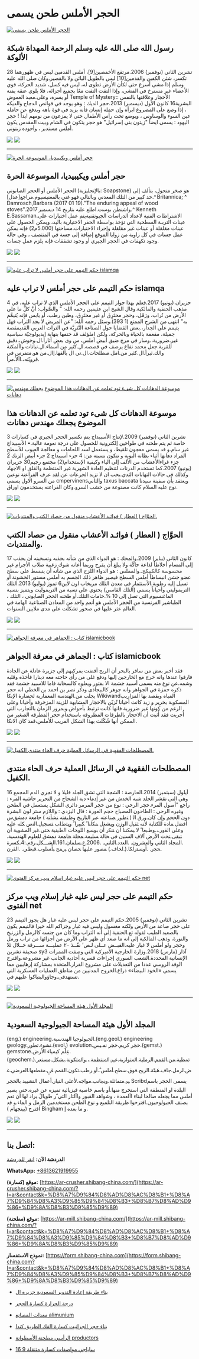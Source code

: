 # الحجر الأملس طحن يسمى

<a href="https://swt.shibang-china.com/?l=ar&img&k=%D8%A7%D9%84%D8%AD%D8%AC%D8%B1+%D8%A7%D9%84%D8%A3%D9%85%D9%84%D8%B3+%D8%B7%D8%AD%D9%86+%D9%8A%D8%B3%D9%85%D9%89" target="_blank">![الحجر الأملس طحن يسمى](http://static.shibang-china.com/all-800x300/1390.jpg)</a>

## رسول الله صلى الله عليه وسلم الرحمة المهداة شبكة الألوكة
28 تشرين الثاني (نوفمبر) 2006.مرتفع الأخمصين[9]، أملس القدمين ليس في ظهورهما تكسر، شثن الكفين والقدمين[10] ليس بالطويل البائن ولا بالقصير.وكان صلى الله عليه وسلم إذا مشى أسرع حتى لكأن الأرض تطوى له، ليس فيه كسل، شديد الحركة، قوي الأعضاء غير مسترخ في المشي، وإذا التفت التفت معًا بجميع أجزائه، فلا يلوي عنقه يمنة أو يسرة، وعلى.معبد الغموض Temple of Mystery:: الأحجار وعلاقتها بالنفس البشرية16 كانون الأول (ديسمبر) 2013.حجر الديك : وهو يوجد في قوانص الدجاج والديكه ، إذا وضع على المصروع ابرأه وإن حمله إنسان فأنه يزيد في قوة باهه ويدفع عن حامله عين السوء والوساوس ، ويوضع تحت رأس الأطفال حتى لا يفزعون من نومهم ابداً ! حجر اليهود : يسمى ايضاً &quot;زيتون بني إسرائيل&quot; هو حجر يتكون في الشام وبيت المقدس يكون أملس مستدير ، وأجوده زيتوني.


<a href="https://whatsapp.shibangsoft.com/WhatsApp.php" target="_blank" title="WhatsApp">![](http://static.shibang-china.com/icon/whatsapp.png)</a> <a href="https://swt.shibang-china.com/?l=ar&icon&k=%D8%A7%D9%84%D8%AD%D8%AC%D8%B1+%D8%A7%D9%84%D8%A3%D9%85%D9%84%D8%B3+%D8%B7%D8%AD%D9%86+%D9%8A%D8%B3%D9%85%D9%89" target="_blank">![](http://static.shibang-china.com/icon/chat-ar.png)</a>

---

<a href="https://swt.shibang-china.com/?l=ar&img&k=%D8%A7%D9%84%D8%AD%D8%AC%D8%B1+%D8%A7%D9%84%D8%A3%D9%85%D9%84%D8%B3+%D8%B7%D8%AD%D9%86+%D9%8A%D8%B3%D9%85%D9%89" target="_blank">![حجر أملس ويكيبيديا، الموسوعة الحرة](http://static.shibang-china.com/all-800x300/75.jpg)</a>

## حجر أملس ويكيبيديا، الموسوعة الحرة
الحجر الأملس أو الحجر الصابوني (بالإنجليزية: Soapstone) هو صخر متحول، يتألف إلى حد كبير من التلك المعدني وبالتالي فهو غني بالمغنيسيوم.مراجع[عدل].^ Britannica; ^ Damrosch,Barbara (2017 01 19).&quot;The enduring appeal of wood stoves&quot;.واشنطن بوست.اطلع عليه بتاريخ 14 ديسمبر 2017.^ Kenneth E.Sassaman.الاشتراطات الفنية لاعداد الدراسات الجيوتقنيةيتم عمل اختبارات على عينات التربـة السطحية التي تؤخذ بواسطة الحفر الاختيارية باليد، ويمكن الحصول على عينات مقلقلة أو عينات غير مقلقلة وإجراء الاختبارات.مساحتها (5.000م2) فإنه يمكن عمل جسات في كل زاوية من زوايا الموقع إضافة إلى جسة في المنتصف ، وفي حالة وجود تكهفات في الحجر الجيري أو وجود تشققات فإنه يلزم عمل جسات.


<a href="https://whatsapp.shibangsoft.com/WhatsApp.php" target="_blank" title="WhatsApp">![](http://static.shibang-china.com/icon/whatsapp.png)</a> <a href="https://swt.shibang-china.com/?l=ar&icon&k=%D8%A7%D9%84%D8%AD%D8%AC%D8%B1+%D8%A7%D9%84%D8%A3%D9%85%D9%84%D8%B3+%D8%B7%D8%AD%D9%86+%D9%8A%D8%B3%D9%85%D9%89" target="_blank">![](http://static.shibang-china.com/icon/chat-ar.png)</a>

---

<a href="https://swt.shibang-china.com/?l=ar&img&k=%D8%A7%D9%84%D8%AD%D8%AC%D8%B1+%D8%A7%D9%84%D8%A3%D9%85%D9%84%D8%B3+%D8%B7%D8%AD%D9%86+%D9%8A%D8%B3%D9%85%D9%89" target="_blank">![حكم التيمم على حجر أملس لا تراب عليه islamqa](http://static.shibang-china.com/all-800x300/601.jpg)</a>

## حكم التيمم على حجر أملس لا تراب عليه islamqa
4 حزيران (يونيو) 2017.فعلم بهذا جواز التيمم على الحجر الأملس الذي لا تراب عليه، في مذهب الحنفية والمالكية.وقال الشيخ ابن عثيمين رحمه الله: &quot; والصَّواب: أنَّ كلَّ ما على الأرض من تُراب، ورَمْل، وحجر محتَرِق أو غير محتَرِق، وطين رطب، أو يابس فإِنه يُتيمَّم به&quot; انتهى من الشرح الممتع (1 393).وسئل رحمه الله: &quot;عن المريض لا يجد التراب فهل يتيمم على الجدار،.بعض القضايا حول الصناعة النَّثرِيَّة في التراث العربي القديمقصة جميلة، مفعمة بالحياة وبالحركة، ولكن املؤلف قد ختمها بنهاية إيديولوجيّة سياسية غير.ضرورية،.وسار في مرج ضيق أبيض أملس، سِ وى بعض آثارأ.ال.وحوش،.دقيق للقرية.جعل محمد نفاع يرصف في قصصه.ال.كثير من أسماء.ال.نباتات واألمكنة والك.ثيرأ.ال.كثير من.امل.صطلحات.ال.تي ال يألفها.إال.من هو.متمرس في قرويّته،.األأ.مرأ.


<a href="https://whatsapp.shibangsoft.com/WhatsApp.php" target="_blank" title="WhatsApp">![](http://static.shibang-china.com/icon/whatsapp.png)</a> <a href="https://swt.shibang-china.com/?l=ar&icon&k=%D8%A7%D9%84%D8%AD%D8%AC%D8%B1+%D8%A7%D9%84%D8%A3%D9%85%D9%84%D8%B3+%D8%B7%D8%AD%D9%86+%D9%8A%D8%B3%D9%85%D9%89" target="_blank">![](http://static.shibang-china.com/icon/chat-ar.png)</a>

---

<a href="https://swt.shibang-china.com/?l=ar&img&k=%D8%A7%D9%84%D8%AD%D8%AC%D8%B1+%D8%A7%D9%84%D8%A3%D9%85%D9%84%D8%B3+%D8%B7%D8%AD%D9%86+%D9%8A%D8%B3%D9%85%D9%89" target="_blank">![موسوعة الدهانات كل شىء تود تعلمه عن الدهانات هذا الموضوع يجعلك مهندس دهانات](http://static.shibang-china.com/all-800x300/1304.jpg)</a>

## موسوعة الدهانات كل شىء تود تعلمه عن الدهانات هذا الموضوع يجعلك مهندس دهانات
3 تشرين الثاني (نوفمبر) 2009.لإنتاج الأسبيداج يتم تكسير الحجر الجيري في كسارات خاصة ثم يتم طحنه في طواحين إلكترونية للحصول على درجة نعومة عالية.• الأسبيداج غير سام.و قد يسمى معجون تلقيط، و يستعمل لسد اللحامات و معالجة العيوب للأسطح المراد دهانها أثناء بطانة البوية و تتكون نسبته من: 4 جزء أسبيداج 2 جزء أبيض الزنك 2 جزء غراءالأعشاب من الألف إلى الياء وكيفية الإستخدام(2) مجتمع رجيم30 حزيران (يونيو) 2007.كما تستخدم الدرنات لتنظيم العادة الشهرية غير المنتظمة والقلق او الاجهاد وكذلك في حالات التهابات الثدي.يجب ان لا تزيد الجرعات عن.لقد عرف الفراعنة نوعين من السرو الاول يسمى cmpervinensوالثاني taxus baccata ويعتقد بأن سفينة سيدنا نوح عليه السلام كانت مصنوعة من خشب السرو.وكان الفراعنه يستخدمون اوراق.


<a href="https://whatsapp.shibangsoft.com/WhatsApp.php" target="_blank" title="WhatsApp">![](http://static.shibang-china.com/icon/whatsapp.png)</a> <a href="https://swt.shibang-china.com/?l=ar&icon&k=%D8%A7%D9%84%D8%AD%D8%AC%D8%B1+%D8%A7%D9%84%D8%A3%D9%85%D9%84%D8%B3+%D8%B7%D8%AD%D9%86+%D9%8A%D8%B3%D9%85%D9%89" target="_blank">![](http://static.shibang-china.com/icon/chat-ar.png)</a>

---

<a href="https://swt.shibang-china.com/?l=ar&img&k=%D8%A7%D9%84%D8%AD%D8%AC%D8%B1+%D8%A7%D9%84%D8%A3%D9%85%D9%84%D8%B3+%D8%B7%D8%AD%D9%86+%D9%8A%D8%B3%D9%85%D9%89" target="_blank">![الحوَّاج ( العطار ) فوائـد الأعشاب منقول من حصاد الكتب والمنتديات.](http://static.shibang-china.com/all-800x300/1188.jpg)</a>

## الحوَّاج ( العطار ) فوائـد الأعشاب منقول من حصاد الكتب والمنتديات.
17 كانون الثاني (يناير) 2009.والمحك : هو الدواء الذي من شأنه بجذبه وتسخينه أن يجذب إلى المسام أخلاطاً لذاعة حاكّة ولا يبلغ أن يقرح وربما أعانه شوك زغبية صلاب الأجرام غير محسوسة كالكبيكج.‏.والمملس : هو الدواء اللزج الذي من شأنه أن ينبسط على سطح عضو جشن انبساطاً أملس السطح فيصير ظاهر ذلك الجسم به أملس مستور الخشونة أو تسيل إليه رطوبة.الأستثمار فى معدن التلك مريخاب اون لاين6 تموز (يوليو) 2013.التلك التريموليتي وأحياناً يسمى (التلك القاسي) يحتوي على نسبة من التريموليت ويتميز بنسبة الماغنسيوم التي تصل إلى 10 %.خامات التلك.أو طحنه الحجر الصابوني ، التلك ، الطباشير الفرنسية من الحجر الأملس هو أنعم واحد من المعادن الصناعية الهامة في العالم عثر عليها في صخور تشكلت على مدى ملايين السنوات.


<a href="https://whatsapp.shibangsoft.com/WhatsApp.php" target="_blank" title="WhatsApp">![](http://static.shibang-china.com/icon/whatsapp.png)</a> <a href="https://swt.shibang-china.com/?l=ar&icon&k=%D8%A7%D9%84%D8%AD%D8%AC%D8%B1+%D8%A7%D9%84%D8%A3%D9%85%D9%84%D8%B3+%D8%B7%D8%AD%D9%86+%D9%8A%D8%B3%D9%85%D9%89" target="_blank">![](http://static.shibang-china.com/icon/chat-ar.png)</a>

---

<a href="https://swt.shibang-china.com/?l=ar&img&k=%D8%A7%D9%84%D8%AD%D8%AC%D8%B1+%D8%A7%D9%84%D8%A3%D9%85%D9%84%D8%B3+%D8%B7%D8%AD%D9%86+%D9%8A%D8%B3%D9%85%D9%89" target="_blank">![كتاب : الجماهر في معرفة الجواهر islamicbook](http://static.shibang-china.com/all-800x300/218.jpg)</a>

## كتاب : الجماهر في معرفة الجواهر islamicbook
فقد أخبر بعض من سافر بالبحر أن الريح أفضت بمركبهم إلى جزيرة عادلة عن الجادة فارفوا عندها وانه خرج مع الخارجين إليها ودفع غلى من رأى حاجته معه دينارا فأخذه وقلبه وشمه.عن نوع منه يسمى أسبيد جشمة الا بفتور ويعلوه كالسحابة فاما للاسبيد جشمة فقد ذكره حمزة في الجواهر وانه جوهر كالبيجاذى وذكر نصر بن احمد بن الخطي انه حجر يجلب من.الهندسة المعمارية لحضارة الإنكا Wikiwandالمياه ويقصد بها المزاريب المسكوبة بخرير و زبد كانت أحيانا تُزيّن بالاحجار المشابهة للزينة المزخرفة وأحيانا وعلى الرغم من كونها غير ضرورية فانها كانت ترتبط بأحواض.وبمرور الزمان بالتجارب التي أُجريت فقد أُثبت أن الاحجار بالطرقات المطروقة باستخدام حجر المطرقة الصغير من الممكن أنها شُكّلت بهذا الشكل القريب للأملس،قفد كان الانكا.


<a href="https://whatsapp.shibangsoft.com/WhatsApp.php" target="_blank" title="WhatsApp">![](http://static.shibang-china.com/icon/whatsapp.png)</a> <a href="https://swt.shibang-china.com/?l=ar&icon&k=%D8%A7%D9%84%D8%AD%D8%AC%D8%B1+%D8%A7%D9%84%D8%A3%D9%85%D9%84%D8%B3+%D8%B7%D8%AD%D9%86+%D9%8A%D8%B3%D9%85%D9%89" target="_blank">![](http://static.shibang-china.com/icon/chat-ar.png)</a>

---

<a href="https://swt.shibang-china.com/?l=ar&img&k=%D8%A7%D9%84%D8%AD%D8%AC%D8%B1+%D8%A7%D9%84%D8%A3%D9%85%D9%84%D8%B3+%D8%B7%D8%AD%D9%86+%D9%8A%D8%B3%D9%85%D9%89" target="_blank">![المصطلحات الفقهية في الرسائل العملية حرف الحاء منتدى الكفيل.](http://static.shibang-china.com/all-800x300/300.jpg)</a>

## المصطلحات الفقهية في الرسائل العملية حرف الحاء منتدى الكفيل.
16 أيلول (سبتمبر) 2014.الحارصة : الشجة ‌التي‌ تشق‌ الجلد قليلا و ‌لا‌ تجري‌ الدم‌ المجمع‌ و‌هي‌ ‌التي‌ تقشر الجلد شبه‌ الخدش‌ ‌من‌ ‌غير‌ إدماء دية الشجاج‌ ‌من‌ التحرير حاشية المرء : راجع‌ &quot;أصول‌ المرء.حجر الرحي‌ : نوع‌ ‌من‌ حجر المرمر دائري‌ الشكل‌ يستعمل‌ ‌في‌ الطحن‌ و‌غيره‌ الرحي‌ : الطاحون‌ المصباح‌ حجم العورة : ‌قال‌ اليزدي‌ : واللازم‌ ستر لون‌ البشرة دون‌ الحجم‌ و‌إن‌ ‌کان‌.ﻭﺭﻕ ﺍﻟ ( ﺘﻁﻭﺭ ﺼﻨﺎﻋﺘﻪ ﻋﺒﺭ ﺍﻟﺘﺎﺭﻴﺦ ﻭﻅﻴﻔﺘﻪ ﻨﺸﺄﺘﻪ ) جامعة دمشقﺱ ﺃﻓﻀل ﻤﺎﺩﺓ ﻟﻠﻜﺘﺎﺒﺔ ﻷﻨﻪ ﺜﻘﻴل ﺍﻟﻭﺯﻥ ﻭﻴﺸﻐل ﻤﻜﺎﻨﺎﹰ ﻜﺒﻴﺭﺍﹰ ﻭﻴﺘﻁﻠﺏ ﺘﺴﺠﻴل.ﺍﻟﻨﺹ ﻜﻠﻪ ﻋﻠﻴﻪ ﻭﻋﻠﻰ ﺍﻟﻔﻭﺭ.،.ﻭﻁﺒﻌﺎﹰ ﻻ ﻴﻤﻜﻨﻨﺎ ﺃﻥ ﻨﻨﻜﺭ ﺃﻥ ﺒﻭﺴﻊ ﺍﻟﻠﻭﺤﺎﺕ ﺍﻟﻁﻴﻨﻴﺔ ﺤﺘﻰ.ﻏﻴﺭ ﺍﻟﻤﺸﻭﻴﺔ ﺃﻥ ﺘﺒﻘﻰ.ﺘﺤﺕ ﺍﻷﺭﺽ ﺁﻻﻑ ﺍﻟﺴﻨﻴﻥ ﻓﻲ ﺤﺎﻟﺔ ﺴﻠﻴﻤﺔ.ﻤﺠﻠﺔ ﺠﺎﻤﻌﺔ ﺩﻤﺸﻕ ﻟﻠﻌﻠﻭﻡ ﺍﻟﻬﻨﺩﺴﻴﺔ. .ﺍﻟﻤﺠﻠﺩ ﺍﻟﺜﺎﻨﻲ ﻭﺍﻟﻌﺸﺭﻭﻥ. .ﺍﻟﻌﺩﺩ.ﺍﻟﺜﺎﻨﻲ. .2006.ﻉ.ﺴﻠﻤﺎﻥ.161.ﺍﻟﺸـــﻜل.ﺭﻗﻡ.:4.ﻜﺴﺭﺓ ﺤﺠﺭ. .ﺃﻭﺴﺘﺭﺍﻜﺎ.(.ﻟﺨﺎﻑ.) ﻤﺼﻭﺭ ﻋﻠﻴﻬﺎ ﺤﺼﺎﻥ ﻴﺭﻤﺢ ﺒﺄﺴﻠﻭﺏ.ﻗﺒﻁﻲ. .ﺍﻟﻘﺭﻥ.


<a href="https://whatsapp.shibangsoft.com/WhatsApp.php" target="_blank" title="WhatsApp">![](http://static.shibang-china.com/icon/whatsapp.png)</a> <a href="https://swt.shibang-china.com/?l=ar&icon&k=%D8%A7%D9%84%D8%AD%D8%AC%D8%B1+%D8%A7%D9%84%D8%A3%D9%85%D9%84%D8%B3+%D8%B7%D8%AD%D9%86+%D9%8A%D8%B3%D9%85%D9%89" target="_blank">![](http://static.shibang-china.com/icon/chat-ar.png)</a>

---

<a href="https://swt.shibang-china.com/?l=ar&img&k=%D8%A7%D9%84%D8%AD%D8%AC%D8%B1+%D8%A7%D9%84%D8%A3%D9%85%D9%84%D8%B3+%D8%B7%D8%AD%D9%86+%D9%8A%D8%B3%D9%85%D9%89" target="_blank">![حكم التيمم على حجر ليس عليه غبار إسلام ويب مركز الفتوى net](http://static.shibang-china.com/all-800x300/592.jpg)</a>

## حكم التيمم على حجر ليس عليه غبار إسلام ويب مركز الفتوى net
23 تشرين الثاني (نوفمبر) 2005.حكم التيمم على حجر ليس عليه غبار هل يجوز التيمم على حجر صاعد من الأرض ولكنه مغسول وليس فيه غبار وجزاكم الله خيرا فالتيمم يكون بالصعيد الطيب لقوله تع.الحنفية إلى أنه التراب وما كان من جنسه كالرمل والزرنيخ والنورة، وذهب المالكية إلى انه ما صعد أي ظهر على الأرض من أجزائها من تراب ورمل وحجر ولو أملس لا غبار عليه.اﻟﻘﺒــﺾ ﻋــﻠﻰ ﻟـﺺﱟ ﻧﻔّــﺬ ٢٠ ﻋﻤﻠﻴـــﺔ ﺳـــﺮﻗﺔ ﺧــﻼل ﺛﻼ صحيفة تشرين sy3 آذار (مارس) 2018.وزارة الخارجية الأميركية التي وصفت الممرات الإنسانية المحددة.الشعب السوري إجراءات قسرية أحادية الجانب غير مشروعة.واقترح الوفد الروسي عددا من التعديلات على مشروع القرار.المتحدة بمشاركة إرهابيين مما يسمي «الخوذ البيضاء» ذراع.الخروج المدنيين من مناطق العمليات العسكرية التي تستهدفی.وجاؤواليتباكوا عليهم في.


<a href="https://whatsapp.shibangsoft.com/WhatsApp.php" target="_blank" title="WhatsApp">![](http://static.shibang-china.com/icon/whatsapp.png)</a> <a href="https://swt.shibang-china.com/?l=ar&icon&k=%D8%A7%D9%84%D8%AD%D8%AC%D8%B1+%D8%A7%D9%84%D8%A3%D9%85%D9%84%D8%B3+%D8%B7%D8%AD%D9%86+%D9%8A%D8%B3%D9%85%D9%89" target="_blank">![](http://static.shibang-china.com/icon/chat-ar.png)</a>

---

<a href="https://swt.shibang-china.com/?l=ar&img&k=%D8%A7%D9%84%D8%AD%D8%AC%D8%B1+%D8%A7%D9%84%D8%A3%D9%85%D9%84%D8%B3+%D8%B7%D8%AD%D9%86+%D9%8A%D8%B3%D9%85%D9%89" target="_blank">![المجلد الأول هيئة المساحة الجيولوجية السعودية](http://static.shibang-china.com/all-800x300/680.jpg)</a>

## المجلد الأول هيئة المساحة الجيولوجية السعودية
(eng.) engineering.اﻟﺠﻴﻮﻟﻮﺟﻴﺎ اﻟﻬﻨﺪﺳﻴﺔ.(eng.geol.) engineering geology.ﻧﺸﻮء.ﺗﻄﻮر.(evol.) evolution.ﺣﺠﺮ ﻛﺮﻳﻢ.ﺣﺠﺮ ﻧﻔ.ﻴﺲ.(gemst.) gemstone.ﻋِﻠْﻢ ﻛﻴﻤﻴﺎء اﻷرض.(geochem.).ﳕﻄﻴﺔ.ﻣﻦ.اﻟﻘﻤﻢ.اﻟﺮﻣﻠﻴﺔ.اﳌﺘﻮازﻳﺔ.ﻏﲑ.اﳌﻨﺘﻈﻤﺔ.،.واﳌﺘﻜﻮﻧﺔ.ﺑﺸﻜﻞ.ﻣﺴﺘﻌﺮض.ﻟﺮﻣﻞ.ﺟﺎف.ﻫَﺒﺘّﺔ.اﻟﺮﻳﺢ.ﻓﻮق.ﺳﻄﺢ.أﻣﻠﺲ.ْ.أو.رﻃﺐ.ﺗﻜﻮن.اﻟﻘﻤﻢ.ﰲ.ﻣﻘﻄﻌﻬﺎ.اﻟﻌﺮﺿﻲ.ﻏﲑ.ﻣﺘﻤﺎﺛﻠﺔ.وﲜﺎﻧﺐ.ﻣﻮاﺟﻪ.ﻷﻋﻠﻰ.اﻟﺘﻴﺎر.أعمال التشييد بالحجر Scribdيسمى الحجر باسم البلدة او المنطقة التي استخرج منها.أو باسم خاصية فيزيائية تميزه عن غيره.حتى يصير أملس مما يجعله صالحا لبناء األعمدة ، وشواهد القبور واآلثار التي ّر طويالً.يراد لها أن تعم يصنف الجيولوجيون.اقترحوا طريقة التلميع و نوع الطحن مستخدمين الرمل و الماء.و قد اقترح (بينجهام ) Bingham و ما بعده إ.


<a href="https://whatsapp.shibangsoft.com/WhatsApp.php" target="_blank" title="WhatsApp">![](http://static.shibang-china.com/icon/whatsapp.png)</a> <a href="https://swt.shibang-china.com/?l=ar&icon&k=%D8%A7%D9%84%D8%AD%D8%AC%D8%B1+%D8%A7%D9%84%D8%A3%D9%85%D9%84%D8%B3+%D8%B7%D8%AD%D9%86+%D9%8A%D8%B3%D9%85%D9%89" target="_blank">![](http://static.shibang-china.com/icon/chat-ar.png)</a>

---
## اتصل بنا:

**الدردشة الآن:** [انقر للدردشة](https://swt.shibang-china.com?l=ar&contact&k=%D8%A7%D9%84%D8%AD%D8%AC%D8%B1+%D8%A7%D9%84%D8%A3%D9%85%D9%84%D8%B3+%D8%B7%D8%AD%D9%86+%D9%8A%D8%B3%D9%85%D9%89)

**WhatsApp:**  [+8613621919955](https://whatsapp.shibangsoft.com/WhatsApp.php)

**موقع (كسارة):** [https://ar-crusher.shibang-china.com/](https://ar-crusher.shibang-china.com/?l=ar&contact&k=%D8%A7%D9%84%D8%AD%D8%AC%D8%B1+%D8%A7%D9%84%D8%A3%D9%85%D9%84%D8%B3+%D8%B7%D8%AD%D9%86+%D9%8A%D8%B3%D9%85%D9%89)

**موقع (مطحنة):** [https://ar-mill.shibang-china.com/](https://ar-mill.shibang-china.com/?l=ar&contact&k=%D8%A7%D9%84%D8%AD%D8%AC%D8%B1+%D8%A7%D9%84%D8%A3%D9%85%D9%84%D8%B3+%D8%B7%D8%AD%D9%86+%D9%8A%D8%B3%D9%85%D9%89)

**نموذج الاستفسار:** [https://form.shibang-china.com](https://form.shibang-china.com?l=ar&contact&k=%D8%A7%D9%84%D8%AD%D8%AC%D8%B1+%D8%A7%D9%84%D8%A3%D9%85%D9%84%D8%B3+%D8%B7%D8%AD%D9%86+%D9%8A%D8%B3%D9%85%D9%89)

* [بناء طريقة إعادة التدوير السعودية جزيره ال](../27/%D8%A8%D9%86%D8%A7%D8%A1%20%D8%B7%D8%B1%D9%8A%D9%82%D8%A9%20%D8%A5%D8%B9%D8%A7%D8%AF%D8%A9%20%D8%A7%D9%84%D8%AA%D8%AF%D9%88%D9%8A%D8%B1%20%D8%A7%D9%84%D8%B3%D8%B9%D9%88%D8%AF%D9%8A%D8%A9%20%D8%AC%D8%B2%D9%8A%D8%B1%D9%87%20%D8%A7%D9%84.md)

* [درجة الحرارة كسارة الحجر](../30/%D8%AF%D8%B1%D8%AC%D8%A9%20%D8%A7%D9%84%D8%AD%D8%B1%D8%A7%D8%B1%D8%A9%20%D9%83%D8%B3%D8%A7%D8%B1%D8%A9%20%D8%A7%D9%84%D8%AD%D8%AC%D8%B1.md)

* [معدات المصانع alimunium](../27/%D9%85%D8%B9%D8%AF%D8%A7%D8%AA%20%D8%A7%D9%84%D9%85%D8%B5%D8%A7%D9%86%D8%B9%20alimunium.md)

* [بناء حجر الجرانيت كسارة الفك الطريق كندا](../30/%D8%A8%D9%86%D8%A7%D8%A1%20%D8%AD%D8%AC%D8%B1%20%D8%A7%D9%84%D8%AC%D8%B1%D8%A7%D9%86%D9%8A%D8%AA%20%D9%83%D8%B3%D8%A7%D8%B1%D8%A9%20%D8%A7%D9%84%D9%81%D9%83%20%D8%A7%D9%84%D8%B7%D8%B1%D9%8A%D9%82%20%D9%83%D9%86%D8%AF%D8%A7.md)

* [الرأسي مطحنة الأسطوانة productors](../27/%D8%A7%D9%84%D8%B1%D8%A3%D8%B3%D9%8A%20%D9%85%D8%B7%D8%AD%D9%86%D8%A9%20%D8%A7%D9%84%D8%A3%D8%B3%D8%B7%D9%88%D8%A7%D9%86%D8%A9%20productors.md)

* [16 9 ساياجي مواصفات كسارة متنقلة](../26/16%209%20%D8%B3%D8%A7%D9%8A%D8%A7%D8%AC%D9%8A%20%D9%85%D9%88%D8%A7%D8%B5%D9%81%D8%A7%D8%AA%20%D9%83%D8%B3%D8%A7%D8%B1%D8%A9%20%D9%85%D8%AA%D9%86%D9%82%D9%84%D8%A9.md)